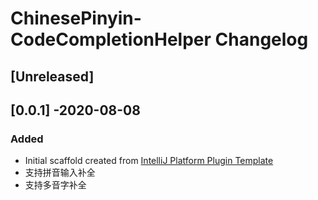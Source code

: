 <!-- Keep a Changelog guide -> https://keepachangelog.com -->

# ChinesePinyin-CodeCompletionHelper Changelog

## [Unreleased]

## [0.0.1] -2020-08-08
### Added
   - Initial scaffold created from [IntelliJ Platform Plugin Template](https://github.com/JetBrains/intellij-platform-plugin-template)
   - 支持拼音输入补全
   - 支持多音字补全
